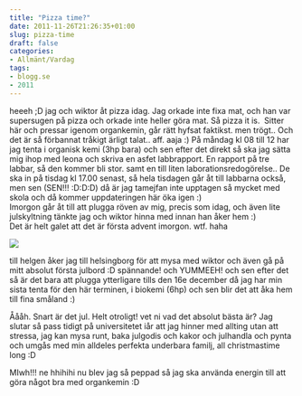 ```yaml
---
title: "Pizza time?"
date: 2011-11-26T21:26:35+01:00
slug: pizza-time
draft: false
categories:
- Allmänt/Vardag
tags:
- blogg.se
- 2011
---
```

heeeh ;D jag och wiktor åt pizza idag. Jag orkade inte fixa mat, och han var supersugen på pizza och orkade inte heller göra mat. Så pizza it is.  Sitter här och pressar igenom organkemin, går rätt hyfsat faktikst. men trögt.. Och det är så förbannat tråkigt ärligt talat.. aff. aaja :) På måndag kl 08 till 12 har jag tenta i organisk kemi (3hp bara) och sen efter det direkt så ska jag sätta mig ihop med leona och skriva en asfet labbrapport. En rapport på tre labbar, så den kommer bli stor. samt en till liten laborationsredogörelse.. De ska in på tisdag kl 17.00 senast, så hela tisdagen går åt till labbarna också, men sen (SEN!!! :D:D:D) då är jag tamejfan inte upptagen så mycket med skola och då kommer uppdateringen här öka igen :)  
Imorgon går åt till att plugga röven av mig, precis som idag, och även lite julskyltning tänkte jag och wiktor hinna med innan han åker hem :)  
Det är helt galet att det är första advent imorgon. wtf. haha  
  
![](/assets/images/blogg.se/julskyltning2010_010_176635808.jpg)  
  
till helgen åker jag till helsingborg för att mysa med wiktor och även gå på mitt absolut första julbord :D spännande! och YUMMEEH! och sen efter det så är det bara att plugga ytterligare tills den 16e december då jag har min sista tenta för den här terminen, i biokemi (6hp) och sen blir det att åka hem till fina småland :)  
  
Åååh. Snart är det jul. Helt otroligt! vet ni vad det absolut bästa är? Jag slutar så pass tidigt på universitetet iår att jag hinner med allting utan att stressa, jag kan mysa runt, baka julgodis och kakor och julhandla och pynta och umgås med min alldeles perfekta underbara familj, all christmastime long :D  
  
  
MIwh!!! ne hhihihi nu blev jag så peppad så jag ska använda energin till att göra något bra med organkemin :D